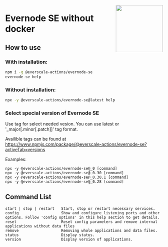 [<img src="https://avatars3.githubusercontent.com/u/67861283?s=150&u=4536b61595a1b422604fab8a7012092d891278f6&v=4" align="right" width="150">](https://freeton.org/)

# Evernode SE without docker

## How to use

### With installation:

```sh
npm i -g @everscale-actions/evernode-se
evernode-se help
```

### Without installation:

```sh
npx -y @everscale-actions/evernode-se@latest help
```

### Select special version of Evernode SE
Use tag for select needed vesion. You can use latest or '_major[.minor[.patch]]' tag format.

Availible tags can be found at https://www.npmjs.com/package/@everscale-actions/evernode-se?activeTab=versions

Examples:
```
npx -y @everscale-actions/evernode-se@_0 [command]
npx -y @everscale-actions/evernode-se@_0.30 [command]
npx -y @everscale-actions/evernode-se@_0.30.1 [command]
npx -y @everscale-actions/evernode-se@_0.28 [command]
```

## Command List
```
start | stop | restart   Start, stop or restart necessary services.                                                                         
config                   Show and configure listening ports and other options. Follow 'config options' in this help section to get details. 
reset                    Reset config parameters and remove internal applications without data files                                        
remove                   Removing whole applications and data files.                                                                        
status                   Display status.                                                                                       
version                  Display version of applications.        
```
